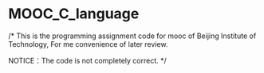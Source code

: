 # MOOC_C_language
/*
This is the programming assignment code for mooc of Beijing Institute of Technology, For me convenience of later review. 

NOTICE：The code is not completely correct.
*/
